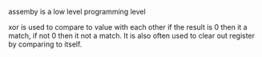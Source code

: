 assemby is a low level programming level 

xor is used to compare to value with each other 
if the result is 0 then it a match, if not 0 then it not a match. 
It is also often used to clear out register by comparing to itself. 
